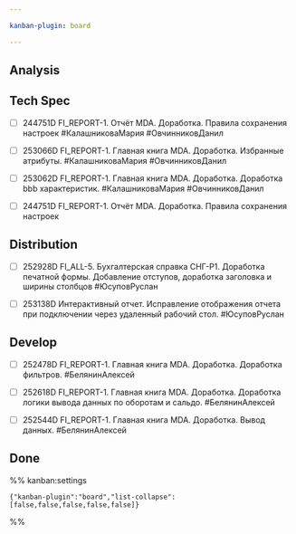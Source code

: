 ```yaml
---

kanban-plugin: board

---
```


## Analysis



## Tech Spec

- [ ] 244751D FI_REPORT-1. Отчёт MDA. Доработка. Правила сохранения настроек
	#КалашниковаМария 
	#ОвчинниковДанил
- [ ] 253066D FI_REPORT-1. Главная книга MDA. Доработка. Избранные атрибуты. #КалашниковаМария 
	#ОвчинниковДанил
- [ ] 253062D FI_REPORT-1. Главная книга MDA. Доработка. Доработка bbb характеристик. #КалашниковаМария 
	#ОвчинниковДанил
- [ ] 244751D FI_REPORT-1. Отчёт MDA. Доработка. Правила сохранения настроек


## Distribution

- [ ] 252928D FI_ALL-5. Бухгалтерская справка СНГ-Р1. Доработка печатной формы. Добавление отступов, доработка заголовка и ширины столбцов
	#ЮсуповРуслан
- [ ] 253138D Интерактивный отчет. Исправление отображения отчета при подключении через удаленный рабочий стол.
	#ЮсуповРуслан


## Develop

- [ ] 252478D FI_REPORT-1. Главная книга MDA. Доработка. Доработка фильтров. #БелянинАлексей
- [ ] 252618D FI_REPORT-1. Главная книга MDA. Доработка. Доработка логики вывода данных по оборотам и сальдо. #БелянинАлексей
- [ ] 252544D FI_REPORT-1. Главная книга MDA. Доработка. Вывод данных. #БелянинАлексей


## Done





%% kanban:settings
```
{"kanban-plugin":"board","list-collapse":[false,false,false,false,false]}
```
%%